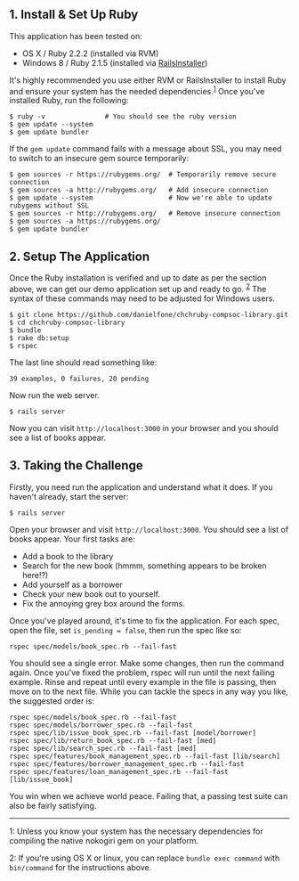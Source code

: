 ## 1. Install & Set Up Ruby

This application has been tested on:

  * OS X / Ruby 2.2.2 (installed via RVM)
  * Windows 8 / Ruby 2.1.5 (installed via [RailsInstaller](http://railsinstaller.org/en))

It's highly recommended you use either RVM or RailsInstaller to install Ruby and ensure your system has the needed dependencies.<sup>[1](#one)</sup> Once you've installed Ruby, run the following:

    $ ruby -v               # You should see the ruby version
    $ gem update --system
    $ gem update bundler

If the `gem update` command fails with a message about SSL, you may need to switch to an insecure gem source temporarily:

    $ gem sources -r https://rubygems.org/  # Temporarily remove secure connection
    $ gem sources -a http://rubygems.org/   # Add insecure connection
    $ gem update --system                   # Now we're able to update rubygems without SSL
    $ gem sources -r http://rubygems.org/   # Remove insecure connection
    $ gem sources -a https://rubygems.org/
    $ gem update bundler

## 2. Setup The Application

Once the Ruby installation is verified and up to date as per the section above, we can get our demo application set up and ready to go. <sup>[2](#two)</sup> The syntax of these commands may need to be adjusted for Windows users.

    $ git clone https://github.com/danielfone/chchruby-compsoc-library.git
    $ cd chchruby-compsoc-library
    $ bundle
    $ rake db:setup
    $ rspec

The last line should read something like:

    39 examples, 0 failures, 20 pending

Now run the web server.

    $ rails server

Now you can visit `http://localhost:3000` in your browser and you should see a list of books appear.

## 3. Taking the Challenge

Firstly, you need run the application and understand what it does. If you haven't already, start the server:

    $ rails server

Open your browser and visit `http://localhost:3000`. You should see a list of books appear. Your first tasks are:

  * Add a book to the library
  * Search for the new book (hmmm, something appears to be broken here!?)
  * Add yourself as a borrower
  * Check your new book out to yourself.
  * Fix the annoying grey box around the forms.

Once you've played around, it's time to fix the application. For each spec, open the file, set `is_pending = false`, then run the spec like so:

    rspec spec/models/book_spec.rb --fail-fast

You should see a single error. Make some changes, then run the command again. Once you've fixed the problem, rspec will run until the next failing example. Rinse and repeat until every example in the file is passing, then move on to the next file. While you can tackle the specs in any way you like, the suggested order is:

    rspec spec/models/book_spec.rb --fail-fast
    rspec spec/models/borrower_spec.rb --fail-fast
    rspec spec/lib/issue_book_spec.rb --fail-fast [model/borrower]
    rspec spec/lib/return_book_spec.rb --fail-fast [med]
    rspec spec/lib/search_spec.rb --fail-fast [med]
    rspec spec/features/book_management_spec.rb --fail-fast [lib/search]
    rspec spec/features/borrower_management_spec.rb --fail-fast
    rspec spec/features/loan_management_spec.rb --fail-fast [lib/issue_book]

You win when we achieve world peace. Failing that, a passing test suite can also be fairly satisfying.

---

1: <a name="one"></a> Unless you know your system has the necessary dependencies for compiling the native nokogiri gem on your platform.

2: <a name="two"></a> If you're using OS X or linux, you can replace `bundle exec command` with `bin/command` for the instructions above.
